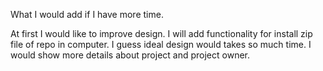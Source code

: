 What I would add if I have more time.

At first I would like to improve design. I will add functionality for install zip file of repo in computer.
I guess ideal design would takes so much time.
I would show more details about project and project owner.
